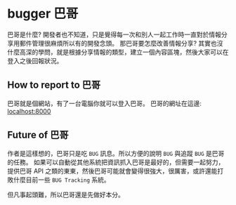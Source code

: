 # bugger 巴哥

巴哥是什麼? 開發者也不知道，只是覺得每一次和別人一起工作時一直對於情報分享用郵件管理很麻煩所以有的開發念頭。
那巴哥要怎麼改善情報分享? 其實也沒什麼高深的學問，就是根據分享情報的類型，建立一個內容區塊，然後大家可以在登入之後回報狀況。

## How to report to 巴哥
巴哥就是個網站，有了一台電腦你就可以登入巴哥。
巴哥的網址在這邊: [localhost:8000]


## Future of 巴哥
作者是這樣想的，巴哥只是吃 `BUG` 訊息。所以方便的說明 `BUG` 與追蹤 `BUG` 是巴哥的任務。
如果可以自動從其他系統把資訊抓入巴哥是最好的，但需要一起努力，提供巴哥 API 之類的東東，然後巴哥可能就會變得很強大，很厲害，或許還能打敗什麼目前一些 `BUG Tracking` 系統。

但凡事起頭難，所以巴哥還是先做好本分。



[localhost:8000]: http://localhost:8000
